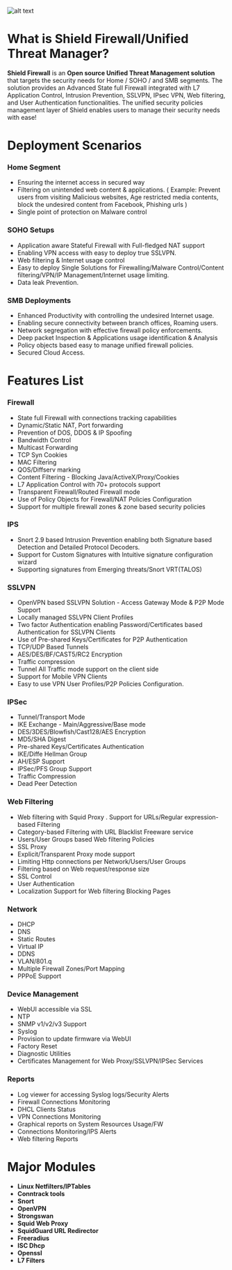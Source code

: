 ![alt text](http://www.shield.com/Images/main-logo.png "Shield Firewall")

# What is Shield Firewall/Unified Threat Manager? #

**Shield Firewall** is an **Open source Unified Threat Management solution** that targets the security needs for Home / SOHO / and SMB segments. The solution provides an Advanced State full Firewall integrated with L7 Application Control, Intrusion Prevention, SSLVPN, IPsec VPN, Web filtering, and User Authentication functionalities. The unified security policies management layer of Shield enables users to manage their security needs with ease!

# Deployment Scenarios #

### Home Segment ###

 - Ensuring the internet access in secured way
 - Filtering on unintended web content & applications. ( Example: Prevent users from visiting Malicious websites, Age restricted media contents, block the undesired content from Facebook, Phishing urls )
 - Single point of protection on Malware control

### SOHO Setups ###

 - Application aware Stateful Firewall with Full-fledged NAT support
 - Enabling VPN access with easy to deploy true SSLVPN.
 - Web filtering & Internet usage control
 - Easy to deploy Single Solutions for Firewalling/Malware Control/Content filtering/VPN/IP Management/Internet usage limiting.
 - Data leak Prevention.

### SMB Deployments ###

 - Enhanced Productivity with controlling the undesired Internet usage.
 - Enabling secure connectivity between branch offices, Roaming users.
 - Network segregation with effective firewall policy enforcements.
 - Deep packet Inspection & Applications usage identification & Analysis
 - Policy objects based easy to manage unified firewall policies.
 - Secured Cloud Access.

# Features List #

### Firewall ###

 - State full Firewall with connections tracking capabilities
 - Dynamic/Static NAT, Port forwarding
 - Prevention of DOS, DDOS & IP Spoofing
 - Bandwidth Control
 - Multicast Forwarding
 - TCP Syn Cookies
 - MAC Filtering
 - QOS/Diffserv marking
 - Content Filtering - Blocking Java/ActiveX/Proxy/Cookies
 - L7 Application Control with 70+ protocols support
 - Transparent Firewall/Routed Firewall mode
 - Use of Policy Objects for Firewall/NAT Policies Configuration
 - Support for multiple firewall zones & zone based security policies
 
### IPS ###
 
 - Snort 2.9 based Intrusion Prevention enabling both Signature based Detection and Detailed Protocol Decoders.
 - Support for Custom Signatures with Intuitive signature configuration wizard
 - Supporting signatures from Emerging threats/Snort VRT(TALOS)

### SSLVPN ###

 - OpenVPN based SSLVPN Solution - Access Gateway Mode & P2P Mode Support
 - Locally managed SSLVPN Client Profiles
 - Two factor Authentication enabling Password/Certificates based Authentication for SSLVPN Clients
 - Use of Pre-shared Keys/Certificates for P2P Authentication
 - TCP/UDP Based Tunnels
 - AES/DES/BF/CAST5/RC2 Encryption
 - Traffic compression
 - Tunnel All Traffic mode support on the client side
 - Support for Mobile VPN Clients
 - Easy to use VPN User Profiles/P2P Policies Configuration. 

### IPSec ###

 - Tunnel/Transport Mode
 - IKE Exchange - Main/Aggressive/Base mode
 - DES/3DES/Blowfish/Cast128/AES Encryption
 - MD5/SHA Digest
 - Pre-shared Keys/Certificates Authentication
 - IKE/Diffe Hellman Group
 - AH/ESP Support
 - IPSec/PFS Group Support
 - Traffic Compression
 - Dead Peer Detection

### Web Filtering ###

 - Web filtering with Squid Proxy . Support for URLs/Regular expression-based Filtering
 - Category-based Filtering with URL Blacklist Freeware service
 - Users/User Groups based Web filtering Policies
 - SSL Proxy
 - Explicit/Transparent Proxy mode support
 - Limiting Http connections per Network/Users/User Groups
 - Filtering based on Web request/response size
 - SSL Control
 - User Authentication
 - Localization Support for Web filtering Blocking Pages

### Network ###

 - DHCP
 - DNS
 - Static Routes
 - Virtual IP
 - DDNS
 - VLAN/801.q
 - Multiple Firewall Zones/Port Mapping
 - PPPoE Support

### Device Management ###

 - WebUI accessible via SSL
 - NTP
 - SNMP v1/v2/v3 Support
 - Syslog
 - Provision to update firmware via WebUI
 - Factory Reset
 - Diagnostic Utilities
 - Certificates Management for Web Proxy/SSLVPN/IPSec Services

### Reports ###

 - Log viewer for accessing Syslog logs/Security Alerts
 - Firewall Connections Monitoring
 - DHCL Clients Status
 - VPN Connections Monitoring
 - Graphical reports on System Resources Usage/FW
 - Connections Monitoring/IPS Alerts
 - Web filtering Reports

# Major Modules #
 -  **Linux Netfilters/IPTables**
 -  **Conntrack tools**
 -  **Snort**
 -  **OpenVPN**
 -  **Strongswan**
 -  **Squid Web Proxy**
 -  **SquidGuard URL Redirector**
 -  **Freeradius**
 -  **ISC Dhcp**
 -  **Openssl**
 -  **L7 Filters**


